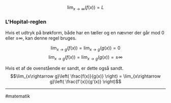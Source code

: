 $$\lim_{x\rightarrow \infty}\left(f(x)\right) = L$$

### L'Hopital-reglen
Hvis et udtryk på brøkform, både har en tæller og en nævner der går mod $0$ eller $\pm\infty$, kan denne regel bruges.

$$\lim_{x\rightarrow g}(f(x)) = \lim_{x\rightarrow g}(g(x)) = 0$$
$$\lim_{x\rightarrow g}(f(x)) = \lim_{x\rightarrow g}(g(x)) = \pm\infty$$

Hvis et af de ovenstående er sandt, er dette også sandt.
$$\lim_{x\rightarrow g}\left( \frac{f(x)}{g(x)} \right) = \lim_{x\rightarrow g}\left( \frac{f'(x)}{g'(x)} \right)$$

---
#matematik 
